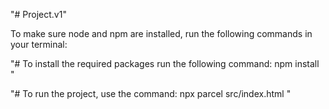 "# Project.v1" 



To make sure node and npm are installed, run the following commands in your terminal:

"# To install the required packages run the following command:   npm  install   "

"# To run the project, use the command: npx parcel src/index.html "


